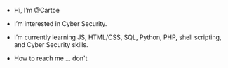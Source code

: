 - Hi, I’m @Cartoe
- I’m interested in Cyber Security.
- I’m currently learning JS, HTML/CSS, SQL, Python, PHP, shell scripting, and Cyber Security skills.

- How to reach me ... don't
